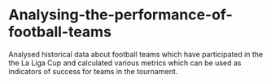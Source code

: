# Analysing-the-performance-of-football-teams
Analysed historical data about football teams which have participated in the the La Liga Cup and calculated various metrics which can be used as indicators of success for teams in the tournament.
